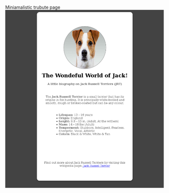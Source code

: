 Miniamalistic trubute page
![Screenshot](https://github.com/moseleygj/WebPages/blob/master/JackRussell/Screenshot.png)
